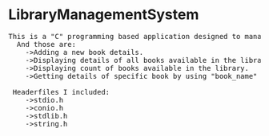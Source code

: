 # LibraryManagementSystem
  <pre>This is a "C" programming based application designed to manage different functionalities of a library.And in this I defined 4 functionalities.
  And those are:
    ->Adding a new book details.
    ->Displaying details of all books available in the library.
    ->Displaying count of books available in the library.
    ->Getting details of specific book by using "book_name" as search key.
    
 Headerfiles I included:
    ->stdio.h
    ->conio.h
    ->stdlib.h
    ->string.h
</pre>
